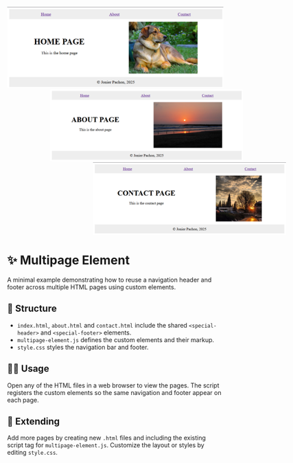 <p align="center">
    <img src="https://github.com/JonierPachon/Multipage-Element/blob/main/README/pc1.png" alt="My Image 2" width="600" style="margin: 0 ;">
    <img src="https://github.com/JonierPachon/Multipage-Element/blob/main/README/pc2.png" alt="My Image 1" width="450" style="margin: 0 100px;">
    <img src="https://github.com/JonierPachon/Multipage-Element/blob/main/README/pc3.png" alt="My Image 2" width="450" style="margin: 0 200px;">
</p>


# ✨ Multipage Element

A minimal example demonstrating how to reuse a navigation header and footer across multiple HTML pages using custom elements.

## 🧬 Structure

-  `index.html`, `about.html` and `contact.html` include the shared `<special-header>` and `<special-footer>` elements.
-  `multipage-element.js` defines the custom elements and their markup.
-  `style.css` styles the navigation bar and footer.

## 👨‍💻 Usage

Open any of the HTML files in a web browser to view the pages. The script registers the custom elements so the same navigation and footer appear on each page.

## 💫 Extending

Add more pages by creating new `.html` files and including the existing script tag for `multipage-element.js`. Customize the layout or styles by editing `style.css`.
